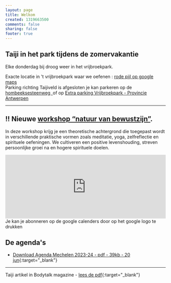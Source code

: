 ```yaml
---
layout: page
title: Welkom
created: 1319663500
comments: false
sharing: false  
footer: true
---
```


## Taiji in het park tijdens de zomervakantie  
  
Elke donderdag bij droog weer in het vrijbroekpark.

Exacte locatie in 't vrijbroekpark  waar we oefenen : <a href="https://goo.gl/maps/Q6obgVEHhmfsMfwKA" target="_blank">rode pijl op google maps</a>  
Parking richting Taijiveld is afgesloten je kan parkeren op de <a href="https://www.google.com/maps/place/51.016294051582015,%204.464680042018036" target="_blank">hombeeksesteenweg  </a>of op <a href="https://www.provincieantwerpen.be/content/provant/nl/nieuws.masterdetail.html/p_detail_url/nl/dvt/provinciale-groendomeinen-regio-mechelen/nieuws/extra-parking-vrijbroekpark.html" target="_blank">Extra parking Vrijbroekpark - Provincie Antwerpen</a>  
  
  
<hr>  
  
## !! Nieuwe [workshop “natuur van bewustzijn”](/taijiquan/bewustzijn.html).  
  
In deze workshop krijg je een theoretische achtergrond die toegepast wordt in verschillende praktische vormen zoals meditatie, yoga, zelfreflectie en spirituele oefeningen. We cultiveren een positive levenshouding, streven persoonlijke groei na en hogere spirituele doelen.  

   
<iframe src="https://calendar.google.com/calendar/embed?showTitle=0&amp;showNav=0&amp;showDate=0&amp;showPrint=0&amp;showTabs=0&amp;showCalendars=0&amp;showTz=0&amp;mode=AGENDA&amp;height=200&amp;wkst=2&amp;hl=nl&amp;bgcolor=%23FFFFFF&amp;src=eddypresent.website%40gmail.com&amp;color=%232F6309&amp;src=bnt52stornmaupomm1p01afrt0%40group.calendar.google.com&amp;color=%23125A12&amp;src=sv4bkhqqsf8snmhcjmhj8hqma4%40group.calendar.google.com&amp;color=%235F6B02&amp;ctz=Europe%2FBrussels" style="border-width:0" width="100%" height="200" frameborder="0" scrolling="no"></iframe>
Je kan je abonneren op de google calenders door op het google logo te drukken
  


## De agenda's

* [Download Agenda Mechelen 2023-24 - pdf - 39kb - 20 jun](/flyers/Mechelen_2023-24.pdf){:target="_blank"}  
<!-- * [Download Agenda Grimbergen 2020-21 - pdf - 47kb - 1 sep](/flyers/Grimbergen_2020-21.pdf){:target="_blank"}   -->


---
Taiji artikel in Bodytalk magazine - [lees de pdf](/flyers/TaiChi_voor_lichaam_en_geest_bodytalk.PDF){:target="_blank"} 
